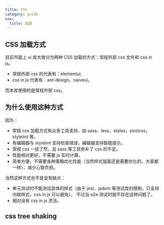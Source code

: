 ```yaml
---
title: CSS
category: guide
nav:
  title: 指南
---
```


## CSS 加载方式

目前市面上 ui 库大致分为两种 CSS 加载的方式：常规外部 css 文件和 css in js。

- 常规外部 css 的代表有：elementui;
- css in js 代表有：ant-design、naiveui。

而本库使用的是常规外部 css。

## 为什么使用这种方式

因为：

- 常规 css 加载方式有众多工具支持，如 sass、less、stylus，postcss，stylelint 等。
- 有编辑器与 stylelint 支持检查错误，编辑器支持智能提示。
- 常规 css 一目了然，且 sass 等工具弥补了 css 的不足。
- 性能相对更好，不需要 js 实时计算。
- 简单方便，不需要各种策略优化性能（当然样式层面还是需要优化的，大家都一样），减少心智负担。

当然这种方式也不是没有缺点：

- 单元测试时不能测试具体的样式（由于 jest、jsdom 等测试库的限制，只支持内联样式，css in js 可以避免），
  不过当 e2e 测试时就不存在这种问题了。
- 相对没有 css in js 灵活。

## css tree shaking

<!-- prettier-ignore -->
<code src="./css-tree-shaking.tsx"></code>
